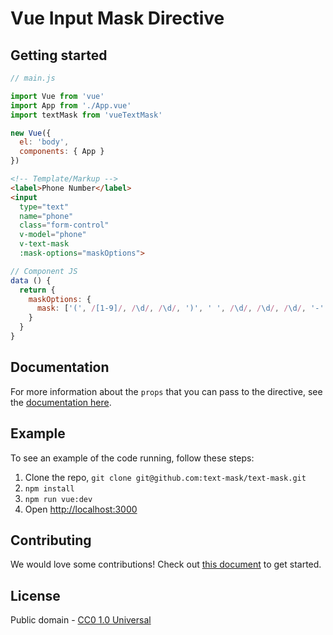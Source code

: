# Vue Input Mask Directive

## Getting started

```js
// main.js

import Vue from 'vue'
import App from './App.vue'
import textMask from 'vueTextMask'

new Vue({
  el: 'body',
  components: { App }
})
```

```html
<!-- Template/Markup -->
<label>Phone Number</label>
<input
  type="text"
  name="phone"
  class="form-control"
  v-model="phone"
  v-text-mask
  :mask-options="maskOptions">
```

```js
// Component JS
data () {
  return {
    maskOptions: {
      mask: ['(', /[1-9]/, /\d/, /\d/, ')', ' ', /\d/, /\d/, /\d/, '-', /\d/, /\d/, /\d/, /\d/]
    }
  }
}
```

## Documentation

For more information about the `props` that you can pass to the directive, see
the [documentation here](https://github.com/text-mask/text-mask/blob/master/componentDocumentation.md#readme).

## Example

To see an example of the code running, follow these steps:

1. Clone the repo, `git clone git@github.com:text-mask/text-mask.git`
2. `npm install`
3. `npm run vue:dev`
4. Open [http://localhost:3000](http://localhost:3000)

## Contributing

We would love some contributions! Check out [this document](https://github.com/text-mask/text-mask/blob/master/howToContribute.md#readme) to get started.

## License

Public domain - [CC0 1.0 Universal](https://creativecommons.org/publicdomain/zero/1.0/)

